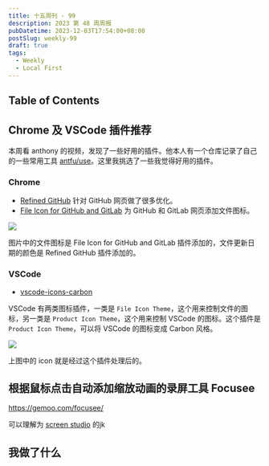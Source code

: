 ```yaml
---
title: 十五周刊 - 99
description: 2023 第 48 周周报
pubDatetime: 2023-12-03T17:54:00+08:00
postSlug: weekly-99
draft: true
tags:
  - Weekly
  - Local First
---
```


## Table of Contents

## Chrome 及 VSCode 插件推荐

本周看 anthony 的视频，发现了一些好用的插件。他本人有一个仓库记录了自己的一些常用工具 [antfu/use](https://github.com/antfu/use)。这里我挑选了一些我觉得好用的插件。

### Chrome

- [Refined GitHub](https://chromewebstore.google.com/detail/refined-github/hlepfoohegkhhmjieoechaddaejaokhf) 针对 GitHub 网页做了很多优化。
- [File Icon for GitHub and GitLab](https://chromewebstore.google.com/detail/file-icons-for-github-and/ficfmibkjjnpogdcfhfokmihanoldbfe) 为 GitHub 和 GitLab 网页添加文件图标。

![](https://pocket.haydenhayden.com/blog/202312031802796.png?x-oss-process=image/resize,w_1000,m_lfit)

图片中的文件图标是 File Icon for GitHub and GitLab 插件添加的，文件更新日期的颜色是 Refined GitHub 插件添加的。

### VSCode

- [vscode-icons-carbon](https://github.com/antfu/vscode-icons-carbon)

VSCode 有两类图标插件，一类是 `File Icon Theme`，这个用来控制文件的图标，另一类是 `Product Icon Theme`，这个用来控制 VSCode 的图标。这个插件是 `Product Icon Theme`，可以将 VSCode 的图标变成 Carbon 风格。

![](https://pocket.haydenhayden.com/blog/202312031808774.png?x-oss-process=image/resize,w_1000,m_lfit)

上图中的 icon 就是经过这个插件处理后的。

## 根据鼠标点击自动添加缩放动画的录屏工具 Focusee

https://gemoo.com/focusee/

可以理解为 [screen studio](https://www.screen.studio/) 的jk

## 我做了什么
